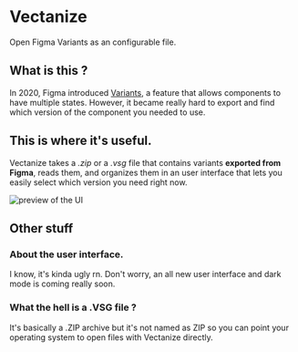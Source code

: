 # Vectanize
Open Figma Variants as an configurable file.

## What is this ?
In 2020, Figma introduced [Variants](https://www.figma.com/blog/bridging-design-and-code-with-variants/), a feature that allows components to have multiple states.
However, it became really hard to export and find which version of the component you needed to use.

## This is where it's useful.
Vectanize takes a *.zip* or a *.vsg* file that contains variants **exported from Figma**, reads them, and organizes them in an user interface that lets you easily
select which version you need right now.

![preview of the UI](https://i.ibb.co/X2g9DXK/image-6.png)

## Other stuff

### About the user interface.
I know, it's kinda ugly rn. Don't worry, an all new user interface and dark mode is coming really soon.

### What the hell is a .VSG file ?
It's basically a .ZIP archive but it's not named as ZIP so you can point your operating system to open files with Vectanize directly.
